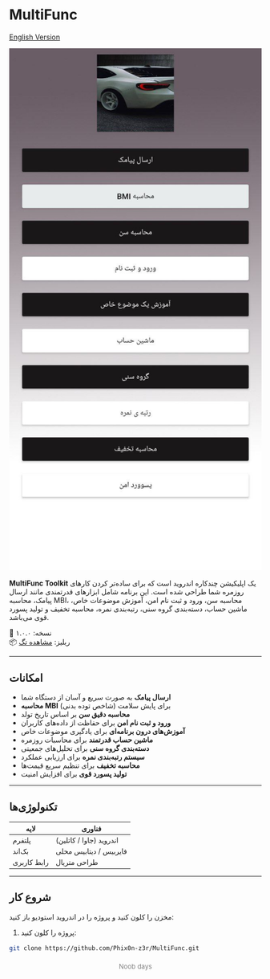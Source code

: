 # MultiFunc

[English Version](README.md)

<p align="center">
  <img src="assets/demo.jpg" alt="عکس دمو" width="600"/>
</p>

**MultiFunc Toolkit** یک اپلیکیشن چندکاره اندروید است که برای ساده‌تر کردن کارهای روزمره شما طراحی شده است. این برنامه شامل ابزارهای قدرتمندی مانند ارسال پیامک، محاسبه MBI، محاسبه سن، ورود و ثبت نام امن، آموزش موضوعات خاص، ماشین حساب، دسته‌بندی گروه سنی، رتبه‌بندی نمره، محاسبه تخفیف و تولید پسورد قوی می‌باشد.

🎯 نسخه: ۱.۰.۰  
📦 ریلیز: [مشاهده تگ](https://github.com/Phix0n-z3r/MultiFunc/releases)

---

## امکانات

- **ارسال پیامک** به صورت سریع و آسان از دستگاه شما  
- **محاسبه MBI** (شاخص توده بدنی) برای پایش سلامت  
- **محاسبه دقیق سن** بر اساس تاریخ تولد  
- **ورود و ثبت نام امن** برای حفاظت از داده‌های کاربران  
- **آموزش‌های درون برنامه‌ای** برای یادگیری موضوعات خاص  
- **ماشین حساب قدرتمند** برای محاسبات روزمره  
- **دسته‌بندی گروه سنی** برای تحلیل‌های جمعیتی  
- **سیستم رتبه‌بندی نمره** برای ارزیابی عملکرد  
- **محاسبه تخفیف** برای تنظیم سریع قیمت‌ها  
- **تولید پسورد قوی** برای افزایش امنیت

---

## تکنولوژی‌ها

| لایه       | فناوری                   |
|------------|--------------------------|
| پلتفرم    | اندروید (جاوا / کاتلین) |
| بک‌اند    | فایربیس / دیتابیس محلی  |
| رابط کاربری | طراحی متریال             |

---

## شروع کار

مخزن را کلون کنید و پروژه را در اندروید استودیو باز کنید:

1. پروژه را کلون کنید:

```bash
git clone https://github.com/Phix0n-z3r/MultiFunc.git

```

<p align="center" style="color:gray; font-size:small; margin-top: 20px;">
  Noob days
</p>
